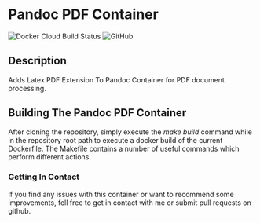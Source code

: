 # Pandoc PDF Container #

![Docker Cloud Build Status](https://img.shields.io/docker/cloud/build/geoffh1977/pandoc-pdf.svg?style=plastic)
![GitHub](https://img.shields.io/github/license/geoffh1977/docker-pandoc-pdf.svg?style=plastic)

## Description ##
Adds Latex PDF Extension To Pandoc Container for PDF document processing.

## Building The Pandoc PDF Container ##
After cloning the repository, simply execute the _make build_ command while in the repository root path to execute a docker build of the current Dockerfile. The Makefile contains a number of useful commands which perform different actions.

### Getting In Contact ###
If you find any issues with this container or want to recommend some improvements, fell free to get in contact with me or submit pull requests on github.
